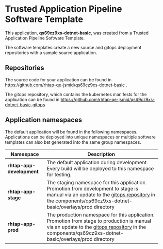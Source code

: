 # Trusted Application Pipeline Software Template

This application, **qs69cz9xs-dotnet-basic**, was created from a Trusted Application Pipeline Software Template.

The software templates create a new source and gitops deployment repositories with a sample source application. 

## Repositories

The source code for your application can be found in [https://github.com/rhtap-qe-jsmid/qs69cz9xs-dotnet-basic ](https://github.com/rhtap-qe-jsmid/qs69cz9xs-dotnet-basic ).
 
The gitops repository, which contains the kubernetes manifests for the application can be found in 
[https://github.com/rhtap-qe-jsmid/qs69cz9xs-dotnet-basic-gitops ](https://github.com/rhtap-qe-jsmid/qs69cz9xs-dotnet-basic-gitops ) 

## Application namespaces 

The default application will be found in the following namespaces. Applications can be deployed into unique namespaces or multiple software templates can also bet generated into the same group namespaces.  

|  Namespace   |  Description   |  
| -------- | -------- |   
| **rhtap-app-development** | The default application during development. Every build will be deployed to this namespace for testing. | 
| **rhtap-app-stage** | The staging namespace for this application. Promotion from development to stage is manual via an update to the [gitops repository](https://github.com/rhtap-qe-jsmid/qs69cz9xs-dotnet-basic-gitops ) in the components/qs69cz9xs-dotnet-basic/overlays/prod directory |  
| **rhtap-app-prod** | The production namespace for this application. Promotion from stage to production is manual via an update to the [gitops repository](https://github.com/rhtap-qe-jsmid/qs69cz9xs-dotnet-basic-gitops ) in the components/qs69cz9xs-dotnet-basic/overlays/prod directory | 